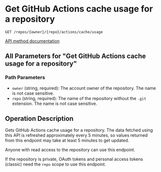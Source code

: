# Get GitHub Actions cache usage for a repository

`GET /repos/{owner}/{repo}/actions/cache/usage`

[API method documentation](https://docs.github.com/rest/actions/cache#get-github-actions-cache-usage-for-a-repository)

## All Parameters for "Get GitHub Actions cache usage for a repository"

### Path Parameters

- `owner` (string, required): The account owner of the repository. The name is not case sensitive.
- `repo` (string, required): The name of the repository without the `.git` extension. The name is not case sensitive.

## Operation Description

Gets GitHub Actions cache usage for a repository.
The data fetched using this API is refreshed approximately every 5 minutes, so values returned from this endpoint may take at least 5 minutes to get updated.

Anyone with read access to the repository can use this endpoint.

If the repository is private, OAuth tokens and personal access tokens (classic) need the `repo` scope to use this endpoint.
